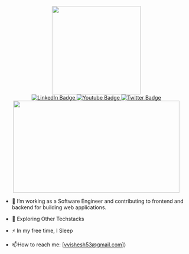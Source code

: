 <div id="header" align="center">
    <img src="https://media.giphy.com/media/f3iwJFOVOwuy7K6FFw/giphy.gif" width="240"></img>
</div>

<div id="badges" align="center">
  <a href="https://www.linkedin.com/in/vishesh-verma-016351202/">
    <img src="https://img.shields.io/badge/LinkedIn-blue?style=for-the-badge&logo=linkedin&logoColor=white" alt="LinkedIn Badge"/>
  </a>
  <a href="https://www.youtube.com/channel/UCnfoZ3uqHsqvzij3UUwtsSQ">
    <img src="https://img.shields.io/badge/YouTube-red?style=for-the-badge&logo=youtube&logoColor=white" alt="Youtube Badge"/>
  </a>
  <a href="https://twitter.com/vishesh_verma1">
    <img src="https://img.shields.io/badge/Twitter-blue?style=for-the-badge&logo=twitter&logoColor=white" alt="Twitter Badge"/>
  </a>
</div>

<div align="center">
  <img src="https://media.giphy.com/media/SWoSkN6DxTszqIKEqv/giphy.gif" width="450" height="250"/>
</div>

- :telescope: I’m working as a Software Engineer and contributing to frontend and backend for building web applications.

- :seedling: Exploring Other Techstacks

- :zap: In my free time, I Sleep  

- :mailbox:How to reach me: [vvishesh53@gmail.com])
